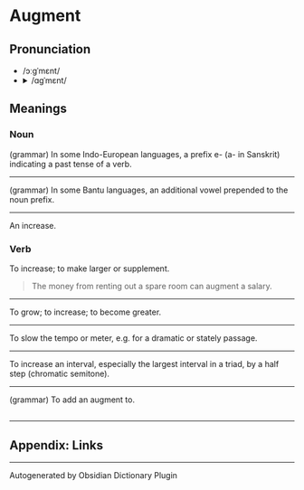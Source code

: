 # Augment

## Pronunciation

* /ɔːɡˈmɛnt/
* <details><summary>/ɑɡˈmɛnt/</summary><audio controls><source src="https://api.dictionaryapi.dev/media/pronunciations/en/augment-us.mp3"></audio></details>
  

## Meanings

### Noun

(grammar) In some Indo-European languages, a prefix e- (a- in Sanskrit) indicating a past tense of a verb.

---

(grammar) In some Bantu languages, an additional vowel prepended to the noun prefix.

---

An increase.

### Verb

To increase; to make larger or supplement.

 > 
 > The money from renting out a spare room can augment a salary.

---

To grow; to increase; to become greater.

---

To slow the tempo or meter, e.g. for a dramatic or stately passage.

---

To increase an interval, especially the largest interval in a triad, by a half step (chromatic semitone).

---

(grammar) To add an augment to.

## 

---

## Appendix: Links

---

Autogenerated by Obsidian Dictionary Plugin
